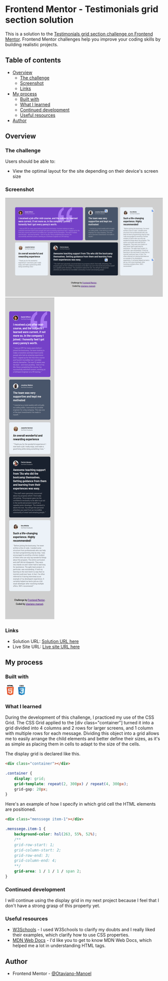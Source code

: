 # Frontend Mentor - Testimonials grid section solution

This is a solution to the [Testimonials grid section challenge on Frontend Mentor](https://www.frontendmentor.io/challenges/testimonials-grid-section-Nnw6J7Un7). Frontend Mentor challenges help you improve your coding skills by building realistic projects. 

## Table of contents

- [Overview](#overview)
  - [The challenge](#the-challenge)
  - [Screenshot](#screenshot)
  - [Links](#links)
- [My process](#my-process)
  - [Built with](#built-with)
  - [What I learned](#what-i-learned)
  - [Continued development](#continued-development)
  - [Useful resources](#useful-resources)
- [Author](#author)

## Overview

### The challenge

Users should be able to:

- View the optimal layout for the site depending on their device's screen size

### Screenshot

![screen desktop](./src/images/screenshot-desktop.png)
![screen mobile](./src/images/screenshot-mobile.png)

### Links

- Solution URL: [Solution URL here](https://www.frontendmentor.io/solutions/display-grid-iKzBBJoxnG)
- Live Site URL: [Live site URL here](https://otaviano-manoel.github.io/testimonials-grid/)

## My process

### Built with

<code><img height="32" src="https://raw.githubusercontent.com/github/explore/80688e429a7d4ef2fca1e82350fe8e3517d3494d/topics/html/html.png" alt="HTML5"/></code>
<code><img height="32" src="https://raw.githubusercontent.com/github/explore/80688e429a7d4ef2fca1e82350fe8e3517d3494d/topics/css/css.png" alt="CSS"/></code>


### What I learned

During the development of this challenge, I practiced my use of the CSS Grid. The CSS Grid applied to the [div class="container"] turned it into a grid divided into 4 columns and 2 rows for larger screens, and 1 column with multiple rows for each message. Dividing this object into a grid allows me to easily arrange the child elements and better define their sizes, as it's as simple as placing them in cells to adapt to the size of the cells.

The display grid is declared like this.
```html
<div class="container"></div>
```
```css
.container {
    display: grid;
    grid-template: repeat(2, 300px) / repeat(4, 300px);
    grid-gap: 20px;
}
```

Here's an example of how I specify in which grid cell the HTML elements are positioned.
```html
<div class="menssege item-1"></div>
```
```css
.menssege.item-1 {
    background-color: hsl(263, 55%, 52%);
    /**
    grid-row-start: 1;
    grid-column-start: 2;
    grid-row-end: 3;
    grid-column-end: 4;
    **/
    grid-area: 1 / 1 / 1 / span 2;
}
```

### Continued development

 I will continue using the display grid in my next project because I feel that I don't have a strong grasp of this property yet.

### Useful resources
- [W3Schools](https://www.w3schools.com/css/default.asp) - 
I used W3Schools to clarify my doubts and I really liked their examples, which clarify how to use CSS properties.
- [MDN Web Docs](https://developer.mozilla.org/pt-BR/) - I'd like you to get to know MDN Web Docs, which helped me a lot in understanding HTML tags.

## Author

- Frontend Mentor - [@Otaviano-Manoel](https://www.frontendmentor.io/profile/Otaviano-Manoel)
